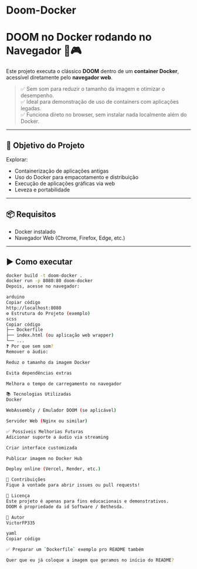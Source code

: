 # Doom-Docker

# DOOM no Docker rodando no Navegador 🚀🎮

Este projeto executa o clássico **DOOM** dentro de um **container Docker**, acessível diretamente pelo **navegador web**.

> ✅ Sem som para reduzir o tamanho da imagem e otimizar o desempenho.  
> ✅ Ideal para demonstração de uso de containers com aplicações legadas.  
> ✅ Funciona direto no browser, sem instalar nada localmente além do Docker.

---

## 🧠 Objetivo do Projeto

Explorar:
- Containerização de aplicações antigas
- Uso do Docker para empacotamento e distribuição
- Execução de aplicações gráficas via web
- Leveza e portabilidade

---

## 📦 Requisitos

- Docker instalado
- Navegador Web (Chrome, Firefox, Edge, etc.)

---

## ▶️ Como executar

```bash
docker build -t doom-docker .
docker run -p 8080:80 doom-docker
Depois, acesse no navegador:

arduino
Copiar código
http://localhost:8080
⚙️ Estrutura do Projeto (exemplo)
scss
Copiar código
├── Dockerfile
├── index.html (ou aplicação web wrapper)
└── ...
❓ Por que sem som?
Remover o áudio:

Reduz o tamanho da imagem Docker

Evita dependências extras

Melhora o tempo de carregamento no navegador

📚 Tecnologias Utilizadas
Docker

WebAssembly / Emulador DOOM (se aplicável)

Servidor Web (Nginx ou similar)

✅ Possíveis Melhorias Futuras
Adicionar suporte a áudio via streaming

Criar interface customizada

Publicar imagem no Docker Hub

Deploy online (Vercel, Render, etc.)

🤝 Contribuições
Fique à vontade para abrir issues ou pull requests!

📄 Licença
Este projeto é apenas para fins educacionais e demonstrativos.
DOOM é propriedade da id Software / Bethesda.

🚀 Autor
VictorFP335

yaml
Copiar código

✅ Preparar um `Dockerfile` exemplo pro README também

Quer que eu já coloque a imagem que geramos no início do README?
